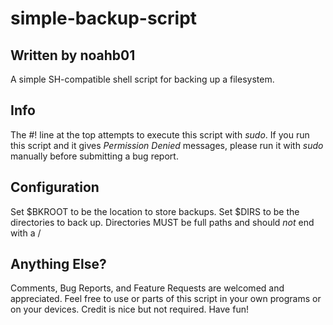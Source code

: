 # simple-backup-script
## Written by noahb01
A simple SH-compatible shell script for backing up a filesystem.

## Info
The #! line at the top attempts to execute this script with *sudo*. If you run this script and it gives *Permission Denied* messages, please run it with *sudo* manually before submitting a bug report.

## Configuration
Set $BKROOT to be the location to store backups. Set $DIRS to be the directories to back up. Directories MUST be full paths and should *not* end with a /

## Anything Else?
Comments, Bug Reports, and Feature Requests are welcomed and appreciated. Feel free to use or parts of this script in your own programs or on your devices. Credit is nice but not required. Have fun!

